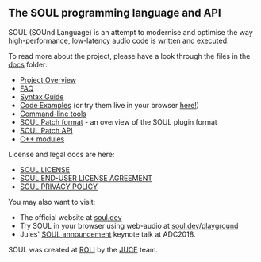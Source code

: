 ## The SOUL programming language and API

SOUL (SOUnd Language) is an attempt to modernise and optimise the way high-performance, low-latency audio code is written and executed.

To read more about the project, please have a look through the files in the [docs](./docs/) folder:

- [Project Overview](./docs/SOUL_Overview.md)
- [FAQ](./docs/SOUL_FAQ.md)
- [Syntax Guide](./docs/SOUL_Language.md)
- [Code Examples](./examples) (or try them live in your browser [here!](https://soul.dev/examples))
- [Command-line tools](https://github.com/soul-lang/SOUL/releases/latest)
- [SOUL Patch format](./docs/SOUL_Patch_Format.md) - an overview of the SOUL plugin format
- [SOUL Patch API](./source/API/soul_patch)
- [C++ modules](./source/modules)

License and legal docs are here:

- [SOUL LICENSE](./LICENSE.md)
- [SOUL END-USER LICENSE AGREEMENT](./SOUL-EULA.md)
- [SOUL PRIVACY POLICY](./SOUL-PRIVACY-POLICY.md)

You may also want to visit:

- The official website at [soul.dev](https://soul.dev)
- Try SOUL in your browser using web-audio at [soul.dev/playground](https://soul.dev/lab)
- Jules' [SOUL announcement](https://youtu.be/-GhleKNaPdk?t=910) keynote talk at ADC2018.

SOUL was created at [ROLI](https://roli.com) by the [JUCE](https://juce.com) team.
